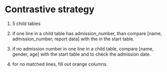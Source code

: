 
# Contrastive strategy 

1. 5 child tables
2. if one line in a child table has admission_number, than compare [name, admission_number, report data] with the in the start table.

3. if no admission number in one line in a child table, compare [name, gender, age] with the start table and to check the admission date.

4. for no matched lines, fill out orange columns.